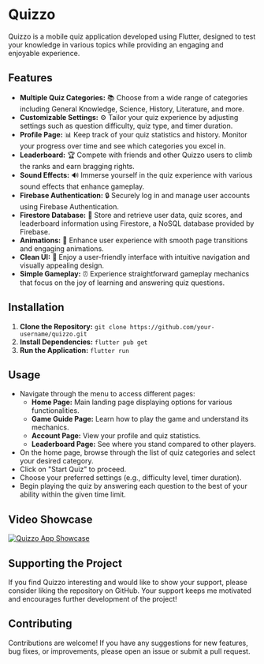# Quizzo

Quizzo is a mobile quiz application developed using Flutter, designed to test your knowledge in various topics while providing an engaging and enjoyable experience.

## Features

- **Multiple Quiz Categories:** 📚 Choose from a wide range of categories including General Knowledge, Science, History, Literature, and more.
- **Customizable Settings:** ⚙️ Tailor your quiz experience by adjusting settings such as question difficulty, quiz type, and timer duration.
- **Profile Page:** 📊 Keep track of your quiz statistics and history. Monitor your progress over time and see which categories you excel in.
- **Leaderboard:** 🏆 Compete with friends and other Quizzo users to climb the ranks and earn bragging rights.
- **Sound Effects:** 🔊 Immerse yourself in the quiz experience with various sound effects that enhance gameplay.
- **Firebase Authentication:** 🔒 Securely log in and manage user accounts using Firebase Authentication.
- **Firestore Database:** 💾 Store and retrieve user data, quiz scores, and leaderboard information using Firestore, a NoSQL database provided by Firebase.
- **Animations:** 🎉 Enhance user experience with smooth page transitions and engaging animations.
- **Clean UI:** 🎨 Enjoy a user-friendly interface with intuitive navigation and visually appealing design.
- **Simple Gameplay:** ⏰ Experience straightforward gameplay mechanics that focus on the joy of learning and answering quiz questions.


## Installation

1. **Clone the Repository:** `git clone https://github.com/your-username/quizzo.git`
2. **Install Dependencies:** `flutter pub get`
3. **Run the Application:** `flutter run`

## Usage

- Navigate through the menu to access different pages:
  - **Home Page:** Main landing page displaying options for various functionalities.
  - **Game Guide Page:** Learn how to play the game and understand its mechanics.
  - **Account Page:** View your profile and quiz statistics.
  - **Leaderboard Page:** See where you stand compared to other players.
- On the home page, browse through the list of quiz categories and select your desired category.
- Click on "Start Quiz" to proceed.
- Choose your preferred settings (e.g., difficulty level, timer duration).
- Begin playing the quiz by answering each question to the best of your ability within the given time limit.

## Video Showcase

[![Quizzo App Showcase](https://img.youtube.com/vi/VIDEO_ID_HERE/0.jpg)](https://www.youtube.com/watch?v=cLX2DUcYmgg)

## Supporting the Project

If you find Quizzo interesting and would like to show your support, please consider liking the repository on GitHub. Your support keeps me motivated and encourages further development of the project!

## Contributing

Contributions are welcome! If you have any suggestions for new features, bug fixes, or improvements, please open an issue or submit a pull request.
